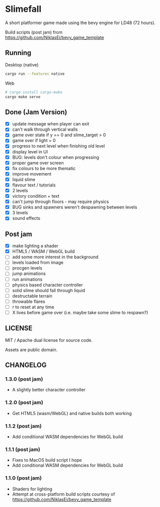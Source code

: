 # Slimefall

A short platformer game made using the bevy engine for LD48 (72 hours).

Build scripts (post jam) from https://github.com/NiklasEi/bevy_game_template

## Running

Desktop (native)

```bash
cargo run --features native
```

Web

```bash
# cargo install cargo-make
cargo make serve
```

## Done (Jam Version)

- [x] update message when player can exit
- [x] can't walk through vertical walls
- [x] game over state if y == 0 and slime_target > 0
- [x] game over if light = 0
- [x] progress to next level when finishing old level
- [x] display level in UI
- [x] BUG: levels don't colour when progressing
- [x] proper game over screen
- [x] fix colours to be more thematic
- [x] improve movement
- [x] liquid slime
- [x] flavour text / tutorials
- [x] 2 levels
- [x] victory condition + text
- [x] can't jump through floors - may require physics
- [x] BUG sinks and spawners weren't despawning between levels
- [x] 3 levels
- [x] sound effects

## Post jam 

- [x] make lighting a shader
- [x] HTML5 / WASM / WebGL build
- [ ] add some more interest in the background
- [ ] levels loaded from image
- [ ] procgen levels
- [ ] jump animations
- [ ] run animations
- [ ] physics based character controller
- [ ] solid slime should fall through liquid
- [ ] destructable terrain
- [ ] throwable flares
- [ ] r to reset at any time
- [ ] X lives before game over (i.e. maybe take some slime to respawn?)

## LICENSE

MIT / Apache dual license for source code.

Assets are public domain.

## CHANGELOG

### 1.3.0 (post jam)

- A slightly better character controller

### 1.2.0 (post jam)

- Get HTML5 (wasm/WebGL) and native builds both working

### 1.1.2 (post jam)

- Add conditional WASM dependencies for WebGL build

### 1.1.1 (post jam)

- Fixes to MacOS build script I hope
- Add conditional WASM dependencies for WebGL build

### 1.1.0 (post jam)

- Shaders for lighting
- Attempt at cross-platform build scripts courtesy of https://github.com/NiklasEi/bevy_game_template
